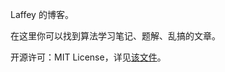 Laffey 的博客。

在这里你可以找到算法学习笔记、题解、乱搞的文章。

开源许可：MIT License，详见[该文件](https://github.com/sLaffey/slaffey.github.io/blob/main/LICENSE)。